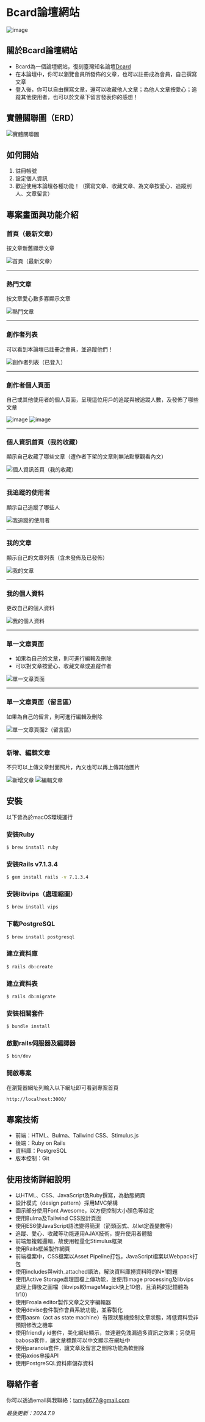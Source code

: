 # Bcard論壇網站
![image](https://github.com/user-attachments/assets/a8c1acd9-4fe0-43c1-a991-3efbc278b5e2)

## 關於Bcard論壇網站
- Bcard為一個論壇網站，復刻臺灣知名論壇[Dcard](https://www.dcard.tw/f)
- 在本論壇中，你可以瀏覽會員所發佈的文章，也可以註冊成為會員，自己撰寫文章
- 登入後，你可以自由撰寫文章，還可以收藏他人文章；為他人文章按愛心；追蹤其他使用者，也可以於文章下留言發表你的感想！

<!-- ## 網站地圖（Sitemap）
黃底表示該頁面需要登入後方可使用
![網站地圖](https://github.com/TamyTsai/Bcard-forum/assets/97825677/48a440cb-b5e4-47bd-b6c1-51ae35170ef3) -->

## 實體關聯圖（ERD）
![實體關聯圖](https://github.com/TamyTsai/Bcard-forum/assets/97825677/ae5ff44a-ca00-4b7d-b219-5a82738a7ad2)

## 如何開始
1. 註冊帳號
2. 設定個人資訊
3. 歡迎使用本論壇各種功能！（撰寫文章、收藏文章、為文章按愛心、追蹤別人、文章留言）

<!-- ## 功能
- 會員功能
    - 註冊頁面
        - 輸入ID、常用信箱、密碼、確認密碼後，點擊「註冊」按鈕，即可建立新帳號
    - 登入頁面
        - 輸入常用信箱、密碼後，點擊「登入」按鈕，即可登入本論壇
    - 未登入時，若欲使用文章新增編輯等功能，將跳至登入畫面
    - 未登入時，若欲使用追蹤使用者、收藏文章、為文章按愛心等功能將跳出提醒登入視窗
- 導覽列功能
    - 點擊導覽列左側商標可回到首頁
    - 導覽列右側
        - 未登入時，顯示「登入」與「註冊」按鈕，供進入會員登入及註冊頁面
        - 登入後，顯示「筆」圖示、「小人」圖示與「登出」按鈕
            - 點擊「筆」圖示，進入建立新文章頁面
            - 點擊「小人」圖示，進入個人資訊頁面之首頁：「我的收藏」頁面
            - 點擊「登出」按鈕，將跳出視窗確定是否登出，點擊確定後，頁面跳轉首頁
- 個人資訊頁面功能
    - 登入後方可進入此頁面與此頁面之相關頁面
    - 左側欄位顯示使用者頭貼、ID及卡稱（卡稱有設定才會出現）
    - 點擊ID或卡稱可進入創作者個人頁面
    - 若使用者未設定頭貼，則以預設圖示代替
    - 點擊左側欄位選項，可選擇不同頁面
    - 「我的收藏」頁面
        - 無收藏之文章時，顯示「尚無已收藏之文章」
        - 有收藏之文章時，按照收藏時間順序，由新至舊，顯示收藏之文章
        - 每篇收藏之文章上面顯示文章被收藏之時間
        - 點擊文章標題可進入該篇文章頁面；點擊作者ID或卡稱可進入作者個人頁面
        - 若收藏之文章，嗣後遭文章作者下架，則反灰顯示該篇文章，並顯示文章已下架之相關字眼，且不提供點擊文章標題以進入該文章頁面之功能
    - 「我追蹤的使用者」頁面
        - 無追蹤的使用者時，顯示「尚無已追蹤之使用者」
        - 有追蹤的使用者時，按照追蹤時間順序，由新至舊，顯示使用者，並提供按鈕，供取消追蹤
    - 「我的文章」頁面
        - 尚未建立任何文章時，顯示「尚無文章，趕快來寫一篇吧！」，並提供「建立文章」按鈕，供進入建立文章頁面
        - 有建立的文章時，按照文章建立時間順序，由新至舊，顯示所有自己已建立之文章
        - 每篇文章上面顯示文章建立日期
        - 每篇文章皆提供「筆」圖示及「垃圾桶」圖示，供進入編輯文章頁面及刪除文章
        - 點擊「垃圾桶」圖示刪除文章，會跳出提醒視窗確定是否刪除
        - 文章發佈狀態顯示於文章標題旁，已發佈之文章可於首頁及相關頁面見得
    - 「我的個人資料」頁面
        - 顯示使用者頭貼、ID及卡稱（卡稱有設定才會出現）
        - 若使用者未設定頭貼，則以預設圖示代替
        - 本頁面供編輯以下資訊：
            - 頭貼：點擊「選擇檔案」按鈕可上傳新頭貼
            - 卡稱
            - ID
            - 常用信箱
            - 個人簡介
            - 密碼
        - 修改所有資訊皆需要當前密碼做身份驗證
        - 刪除帳號按鈕供刪除帳號使用，帳號刪除後，由該帳號所建立之文章及該文章下之留言亦一併刪除
- 首頁功能
    - 點擊左側欄位選項，可選擇不同頁面
    - 最新文章頁面
        - 沒有任何已發佈文章時，顯示「這個論壇還沒有任何人發佈文章，趕快來寫第一篇吧!」，並提供「建立文章」按鈕，供進入建立文章頁面
        - 有已發佈文章時，按照文章創建順序，由新至舊，顯示使用者已發佈之文章
    - 熱門文章頁面
        - 沒有任何已發佈文章時，顯示「這個論壇還沒有任何人發佈文章，趕快來寫第一篇吧!」，並提供「建立文章」按鈕，供進入建立文章頁面
        - 有已發佈文章時，按照文章愛心數順序，由多至少，顯示使用者已發佈之文章
    - 每篇文章於以上兩頁面皆顯示以下資訊：作者頭貼、作者ID（及卡稱）、文章建立時間距今多久、文章標題、縮減後之文章內文、文章封面照片（作者有上傳的話）、文章愛心數、留言數、被收藏數
    - 創作者列表頁面
        - 沒有任何已建立之帳號時，顯示「這個論壇還沒有任何使用者，趕快來成為第一個會員吧!」，並提供「註冊」按鈕，供進入會員註冊頁面
        - 有已建立之帳號時，按照使用者帳號建立順序，由新至舊，顯示使用者，且提供追蹤使用者之功能
        - 若已登入，則點擊藍色「追蹤」按鈕可追蹤該名使用者，追蹤後按鈕變為灰色「追蹤中」，再點擊一次可取消追蹤
- 單一文章頁面功能
    - 網址設計為含使用者ID+文章標題
    - 顯示文章標題、作者、作者被追蹤狀態、文章建立時間、內文（含封面照片）、愛心數、留言數、被收藏數、留言
    - 針對自己的文章可進行編輯或刪除
    - 點擊作者之ID或卡稱可進入作者個人頁面
    - 未登入時，使用追蹤、愛心、收藏功能會跳出視窗提醒需先登入，並且不會出現留言輸入框
    - 有登入時可使用追蹤、愛心、留言、收藏功能
    - 點擊藍字「追蹤」，該字樣會變成灰字「追蹤中」，再點擊一次可取消追蹤
    - 於留言輸入框輸入留言內容，點擊「送出」，即可建立留言
    - 留言區按照留言建立順序，由新至舊，顯示所有留言
    - 每篇留言顯示留言者頭貼、ID（及卡稱）、留言內容、留言建立時間
    - 針對自己的留言可進行編輯或刪除
    - 進入留言編輯頁面後，點擊「送出」可更新留言，點擊「取消」則回到該留言對應之文章頁面
    - 留言內容可使用html語法（如連結等）
    - 點擊「垃圾桶」圖示刪除留言，會跳出提醒視窗確定是否刪除
- 文章建立頁面功能
    - 顯示使用者頭貼、ID（及卡稱）、目前時間、封面照片上傳按鈕、標題輸入框、敘述輸入框
    - 敘述輸入框之文字編輯器提供調整字型、顏色、文字粗細及上傳圖檔等功能
    - 填寫對應內容後，點擊「儲存」將文章儲存為草稿，或點擊「發佈文章」將文章發佈公開
- 文章編輯頁面功能
    - 顯示使用者頭貼、ID（及卡稱）、目前時間、封面照片上傳按鈕、標題輸入框、敘述輸入框
    - 敘述輸入框之文字編輯器提供調整字型、顏色、文字粗細及上傳圖檔等功能
    - 如文章為草稿狀態
        - 點擊「儲存」更新文章，點擊「發佈文章」則將文章發佈公開
    - 如文章為已發佈狀態
        - 點擊「儲存」更新文章，點擊「下架」則使文章回到草稿狀態
- 創作者（自己或其他使用者）個人頁面功能
    - 網址設計為含使用者ID
    - 顯示創作者頭貼、ID（及卡稱）、已發佈文章數量、正在追蹤人數、粉絲數量（被多少人追蹤）、個人簡介、所有已發佈文章
    - 若已登入，則點擊藍色「追蹤」按鈕可追蹤該名使用者，追蹤後按鈕變為灰色「追蹤中」，再點擊一次可取消追蹤
    - 若該使用者無已發佈文章，顯示「該使用者目前無已發佈文章！」
    - 若該使用者有已發佈之文章，按照文章建立時間順序，由新至舊，顯示該使用者之已發佈文章
- 成功登入、登出、文章建立成功…等事件發生時，於頁面上方出現一次性提示訊息框框，點擊右上角叉叉可關閉該提醒
- 文章及留言設定為軟刪除，僅記錄刪除時間，讓文章及留言不可見，而不將其由資料庫中刪除
- 於單一文章等頁面之網址文章id部分輸入不存在之文章id時，顯示頁面不存在訊息，並提供「返回首頁」按鈕，供返回首頁（最新文章頁面）-->

## 專案畫面與功能介紹
### 首頁（最新文章）
按文章新舊顯示文章

![首頁（最新文章）](https://github.com/TamyTsai/Bcard-forum/assets/97825677/5ff1e510-d534-4409-a452-367cab7be2b2)

<hr>

### 熱門文章
按文章愛心數多寡顯示文章

![熱門文章](https://github.com/TamyTsai/Bcard-forum/assets/97825677/06f7729b-4c17-4e5c-b52e-47b7409ead8d)

<hr>

### 創作者列表
可以看到本論壇已註冊之會員，並追蹤他們！

![創作者列表（已登入）](https://github.com/TamyTsai/Bcard-forum/assets/97825677/ef7cdd60-e91d-4cab-b2a9-3c6e3eb4f143)

<hr>

### 創作者個人頁面
自己或其他使用者的個人頁面，呈現這位用戶的追蹤與被追蹤人數，及發佈了哪些文章

![image](https://github.com/user-attachments/assets/cb3194b1-6bb8-4b8c-a7d1-a32961beb2b2)
![image](https://github.com/user-attachments/assets/e70d1b7e-eaaa-4700-ad6e-444a78fe5527)

<hr>

### 個人資訊首頁（我的收藏）
顯示自己收藏了哪些文章（遭作者下架的文章則無法點擊觀看內文）

![個人資訊首頁（我的收藏）](https://github.com/TamyTsai/Bcard-forum/assets/97825677/949d7f37-b401-4554-8c7c-68334868f905)

<hr>

### 我追蹤的使用者
顯示自己追蹤了哪些人

![我追蹤的使用者](https://github.com/TamyTsai/Bcard-forum/assets/97825677/382af8fd-9242-42f1-89e0-b7a05a14df3a)

<hr>

### 我的文章
顯示自己的文章列表（含未發佈及已發佈）

![我的文章](https://github.com/TamyTsai/Bcard-forum/assets/97825677/0aeb04c0-9b26-41ce-afad-4d570d587de8)

<hr>

### 我的個人資料
更改自己的個人資料

![我的個人資料](https://github.com/TamyTsai/Bcard-forum/assets/97825677/704edd4b-90f5-49b7-866b-b48a89a1e63b)

<hr>

### 單一文章頁面
- 如果為自己的文章，則可進行編輯及刪除
- 可以對文章按愛心、收藏文章或追蹤作者

![單一文章頁面](https://github.com/TamyTsai/Bcard-forum/assets/97825677/4024f215-67b4-4579-a2e3-57968215ef1e)

<hr>

### 單一文章頁面（留言區）
如果為自己的留言，則可進行編輯及刪除

![單一文章頁面2（留言區）](https://github.com/TamyTsai/Bcard-forum/assets/97825677/ae167ba3-7384-4693-9bf8-567974205553)

<hr>

### 新增、編輯文章
不只可以上傳文章封面照片，內文也可以再上傳其他圖片

![新增文章](https://github.com/TamyTsai/Bcard-forum/assets/97825677/daec8556-ca62-459a-9fcc-1c1f0392a0e6)
![編輯文章](https://github.com/TamyTsai/Bcard-forum/assets/97825677/2f93a2a6-fb1e-400a-8817-abb95f413d46)


<!-- ## 畫面
### 首頁（最新文章）
![首頁（最新文章）](https://github.com/TamyTsai/Bcard-forum/assets/97825677/5ff1e510-d534-4409-a452-367cab7be2b2)

### 熱門文章
![熱門文章](https://github.com/TamyTsai/Bcard-forum/assets/97825677/06f7729b-4c17-4e5c-b52e-47b7409ead8d)

### 創作者列表
![創作者列表（已登入）](https://github.com/TamyTsai/Bcard-forum/assets/97825677/ef7cdd60-e91d-4cab-b2a9-3c6e3eb4f143)

### 註冊
![註冊](https://github.com/TamyTsai/Bcard-forum/assets/97825677/6e3aeeab-18e9-4308-b614-4581dbd162cf)

### 登入
![登入](https://github.com/TamyTsai/Bcard-forum/assets/97825677/5a1a79f8-006c-432c-9441-64c590257c59)

### 忘記密碼
![忘記密碼](https://github.com/TamyTsai/Bcard-forum/assets/97825677/f4d3baaf-fc01-4731-9913-c20e1878d1a5)

### 系統訊息
![系統訊息](https://github.com/TamyTsai/Bcard-forum/assets/97825677/86d59656-5f9f-45da-bcc4-503d1c8e7df2)

### 404
![404](https://github.com/TamyTsai/Bcard-forum/assets/97825677/a3ddd465-4eb6-4472-af7a-e87cbce05549)

### 個人資訊首頁（我的收藏）
![個人資訊首頁（我的收藏）](https://github.com/TamyTsai/Bcard-forum/assets/97825677/949d7f37-b401-4554-8c7c-68334868f905)

### 我追蹤的使用者
![我追蹤的使用者](https://github.com/TamyTsai/Bcard-forum/assets/97825677/382af8fd-9242-42f1-89e0-b7a05a14df3a)

### 我的文章
![我的文章](https://github.com/TamyTsai/Bcard-forum/assets/97825677/0aeb04c0-9b26-41ce-afad-4d570d587de8)

### 我的個人資料
![我的個人資料](https://github.com/TamyTsai/Bcard-forum/assets/97825677/704edd4b-90f5-49b7-866b-b48a89a1e63b)
![我的個人資料2](https://github.com/TamyTsai/Bcard-forum/assets/97825677/9b08378e-c122-4e3b-a59a-9dde520fd99c)

### 單一文章頁面
![單一文章頁面](https://github.com/TamyTsai/Bcard-forum/assets/97825677/4024f215-67b4-4579-a2e3-57968215ef1e)

### 單一文章頁面（留言區）
![單一文章頁面2（留言區）](https://github.com/TamyTsai/Bcard-forum/assets/97825677/ae167ba3-7384-4693-9bf8-567974205553)

### 新增文章
![新增文章](https://github.com/TamyTsai/Bcard-forum/assets/97825677/daec8556-ca62-459a-9fcc-1c1f0392a0e6)

### 編輯文章
![編輯文章](https://github.com/TamyTsai/Bcard-forum/assets/97825677/2f93a2a6-fb1e-400a-8817-abb95f413d46)

### 編輯留言
![編輯留言](https://github.com/TamyTsai/Bcard-forum/assets/97825677/e36926fa-e653-449a-95fa-3256fb9a0487) -->


## 安裝
以下皆為於macOS環境運行
### 安裝Ruby
```bash
$ brew install ruby
```
### 安裝Rails v7.1.3.4
```bash
$ gem install rails -v 7.1.3.4
```
### 安裝libvips（處理縮圖）
```bash
$ brew install vips
```
### 下載PostgreSQL
```bash
$ brew install postgresql
```
### 建立資料庫
```bash
$ rails db:create
```
### 建立資料表
```bash
$ rails db:migrate
```
<!-- ### 取得專案
```bash
$ git clone https://github.com/TamyTsai/Bcard-forum.git
```
### 移動到專案內
```bash
$ cd Bcard-forum
``` -->
### 安裝相關套件
```bash
$ bundle install
```
### 啟動rails伺服器及編譯器
```bash
$ bin/dev
```
### 開啟專案
在瀏覽器網址列輸入以下網址即可看到專案首頁
```bash
http://localhost:3000/
```

<!-- ## 主要資料夾及檔案說明
- app—包含應用程式的controlle、model、view、helpers、mailers、channels、和assets
- bin—包含啟動應用程式的 rails指令碼，並且可以包含用於設定、更新、部署或執行應用程式的其他指令碼
- config—包含應用程式路由、資料庫等的設定
- config.ru—用於啟動應用程式的基於 Rack 的伺服器的 Rack 設定
- db—包含目前的資料庫架構以及資料庫migration
- Dockerfile—Docker 的設定檔
- Gemfile、Gemfile.lock—這些檔案供指定 Rails 應用程式所需的 gem 相依性，這些檔案由 Bundler gem 使用
- lib—應用程式的延伸模組
- log—應用程式記錄檔
- public—包含靜態檔案和編譯的資源。當應用程式正在執行時，此目錄會原樣公開
- Rakefile—此檔案找出並載入可從命令列執行的任務。任務定義在 Rails 的各個元件中定義
- README.md—應用程式的簡要說明手冊
- storage—磁碟服務的 Active Storage 檔案
- test—單元測試、固定裝置和其他測試裝置
- tmp—暫存檔案（例如快取和 PID 檔案）
- vendor—所有第三方程式碼放置處
- .dockerignore—此檔案告訴 Docker 哪些檔案不應複製到容器中
- .gitattributes—此檔案會定義 git 儲存庫中特定路徑的元資料。git 和其他工具可以使用此元資料來增強其行為
- .gitignore—此檔案告訴 git 它應該忽略哪些檔案（或模式）
- .ruby-version—此檔案包含預設的 Ruby 版本 -->

<!-- ## 專案技術
- HTML
- CSS
    - RWD
    - Font Awesome v6.5.2
    - Bulma v1.0.1
    - Tailwind
- JavaScript
    - ES6
    - AJAX
    - Stimulus.js v3.2.2
- Ruby v3.0.0
    - Rails v7.1.3.4
    - turbolinks v5.2.1
    - Active Storage v6.1.7.7
    - image processing v1.12.2
    - libvips v8.15
    - Froala editor v4.2.0
    - devise v4.9.4
    - aasm v 5.5.0
    - friendly id v5.5.1
    - babosa v2.0.0
    - paranoia v2.6.3
    - axios v1.7.2
- PostgreSQL v1.5.6
- node v22.2.0
- yarn v1.22.22
- webpack v5.92.1 -->

## 專案技術
- 前端：HTML、Bulma、Tailwind CSS、Stimulus.js
- 後端：Ruby on Rails
- 資料庫：PostgreSQL
- 版本控制：Git

<!-- - 前端語言：HTML、CSS、JavaScript-->
<!-- - 後端語言：Ruby-->
<!-- - 佈署-->

## 使用技術詳細說明
- 以HTML、CSS、JavaScript及Ruby撰寫，為動態網頁
- 設計模式（design pattern）採用MVC架構
- 圖示部分使用Font Awesome，以方便控制大小顏色等設定
- 使用Bulma及Tailwind CSS設計頁面
- 使用ES6使JavaScript語法變得簡潔（箭頭函式、以let定義變數等）
- 追蹤、愛心、收藏等功能運用AJAX技術，提升使用者體驗
- 前端無複雜邏輯，故使用輕量化Stimulus框架
- 使用Rails框架製作網頁
- 前端檔案中，CSS檔案以Asset Pipeline打包，JavaScript檔案以Webpack打包
- 使用includes與with_attached語法，解決資料庫撈資料時的N+1問題
- 使用Active Storage處理圖檔上傳功能，並使用image processing及libvips處理上傳後之圖檔（libvips較ImageMagick快上10倍，且消耗的記憶體為1/10）
- 使用Froala editor製作文章之文字編輯器
- 使用devise套件製作會員系統功能，並客製化
- 使用aasm（act as state machine）有限狀態機控制文章狀態，將低資料受非預期修改之機率
- 使用friendly id套件，美化網址顯示，並達避免洩漏過多資訊之效果；另使用babosa套件，讓文章標題可以中文顯示在網址中
- 使用paranoia套件，讓文章及留言之刪除功能為軟刪除
- 使用axios串接API
- 使用PostgreSQL資料庫儲存資料

## 聯絡作者
你可以透過email與我聯絡：tamy8677@gmail.com

<i>最後更新：2024.7.9</i>
